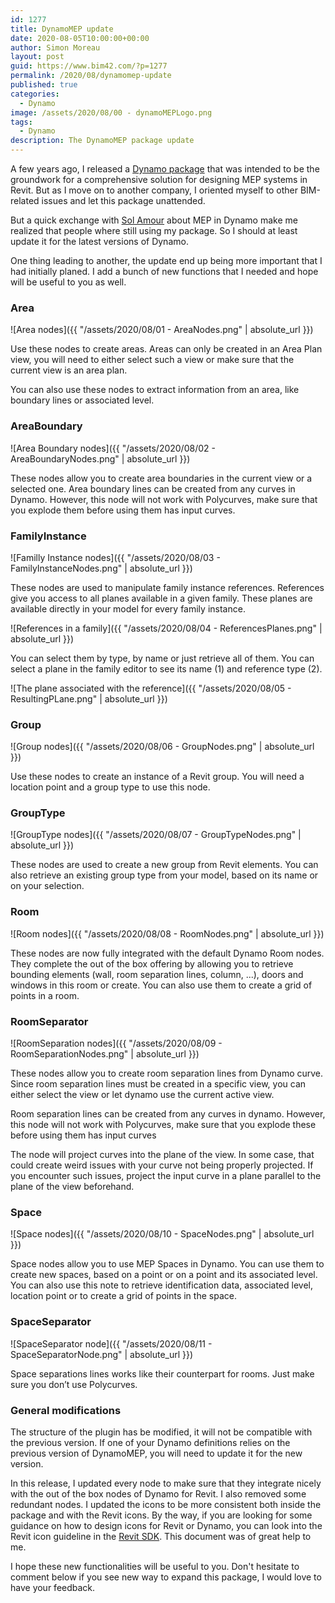 ```yaml
---
id: 1277
title: DynamoMEP update
date: 2020-08-05T10:00:00+00:00
author: Simon Moreau
layout: post
guid: https://www.bim42.com/?p=1277
permalink: /2020/08/dynamomep-update
published: true
categories:
  - Dynamo
image: /assets/2020/08/00 - dynamoMEPLogo.png
tags:
  - Dynamo
description: The DynamoMEP package update
---
```


A few years ago, I released a [Dynamo package](https://www.bim42.com/2015/10/mep-design-and-dynamo/) that was intended to be the groundwork for a comprehensive solution for designing MEP systems in Revit. But as I move on to another company, I oriented myself to other BIM-related issues and let this package unattended.

But a quick exchange with [Sol Amour](https://twitter.com/solamour) about MEP in Dynamo make me realized that people where still using my package. So I should at least update it for the latest versions of Dynamo.

One thing leading to another, the update end up being more important that I had initially planed. I add a bunch of new functions that I needed and hope will be useful to you as well.

### Area

![Area nodes]({{ "/assets/2020/08/01 - AreaNodes.png" | absolute_url }})

Use these nodes to create areas. Areas can only be created in an Area Plan view, you will need to either select such a view or make sure that the current view is an area plan.

You can also use these nodes to extract information from an area, like boundary lines or associated level.

### AreaBoundary

![Area Boundary nodes]({{ "/assets/2020/08/02 - AreaBoundaryNodes.png" | absolute_url }})

These nodes allow you to create area boundaries in the current view or a selected one. Area boundary lines can be created from any curves in Dynamo. However, this node will not work with Polycurves, make sure that you explode them before using them has input curves.

### FamilyInstance

![Familly Instance nodes]({{ "/assets/2020/08/03 - FamilyInstanceNodes.png" | absolute_url }})

These nodes are used to manipulate family instance references. References give you access to all planes available in a given family. These planes are available directly in your model for every family instance.

![References in a family]({{ "/assets/2020/08/04 - ReferencesPlanes.png" | absolute_url }})

You can select them by type, by name or just retrieve all of them. You can select a plane in the family editor to see its name (1) and reference type (2).

![The plane associated with the reference]({{ "/assets/2020/08/05 - ResultingPLane.png" | absolute_url }})

### Group

![Group nodes]({{ "/assets/2020/08/06 - GroupNodes.png" | absolute_url }})

Use these nodes to create an instance of a Revit group. You will need a location point and a group type to use this node.

### GroupType

![GroupType nodes]({{ "/assets/2020/08/07 - GroupTypeNodes.png" | absolute_url }})

These nodes are used to create a new group from Revit elements. You can also retrieve an existing group type from your model, based on its name or on your selection.

### Room

![Room nodes]({{ "/assets/2020/08/08 - RoomNodes.png" | absolute_url }})

These nodes are now fully integrated with the default Dynamo Room nodes. They complete the out of the box offering by allowing you to retrieve bounding elements (wall, room separation lines, column, ...), doors and windows in this room or create. You can also use them to create a grid of points in a room.

### RoomSeparator

![RoomSeparation nodes]({{ "/assets/2020/08/09 - RoomSeparationNodes.png" | absolute_url }})

These nodes allow you to create room separation lines from Dynamo curve. Since room separation lines must be created in a specific view, you can either select the view or let dynamo use the current active view.

Room separation lines can be created from any curves in dynamo. However, this node will not work with Polycurves, make sure that you explode these before using them has input curves

The node will project curves into the plane of the view. In some case, that could create weird issues with your curve not being properly projected. If you encounter such issues, project the input curve in a plane parallel to the plane of the view beforehand.

### Space

![Space nodes]({{ "/assets/2020/08/10 - SpaceNodes.png" | absolute_url }})

Space nodes allow you to use MEP Spaces in Dynamo. You can use them to create new spaces, based on a point or on a point and its associated level. You can also use this note to retrieve identification data, associated level, location point or to create a grid of points in the space.

### SpaceSeparator

![SpaceSeparator node]({{ "/assets/2020/08/11 - SpaceSeparatorNode.png" | absolute_url }})

Space separations lines works like their counterpart for rooms. Just make sure you don’t use Polycurves.

### General modifications

The structure of the plugin has be modified, it will not be compatible with the previous version. If one of your Dynamo definitions relies on the previous version of DynamoMEP, you will need to update it for the new version.

In this release, I updated every node to make sure that they integrate nicely with the out of the box nodes of Dynamo for Revit. I also removed some redundant nodes. I updated the icons to be more consistent both inside the package and with the Revit icons. By the way, if you are looking for some guidance on how to design icons for Revit or Dynamo, you can look into the Revit icon guideline in the [Revit SDK](https://www.autodesk.com/developer-network/platform-technologies/revit). This document was of great help to me.

I hope these new functionalities will be useful to you. Don't hesitate to comment below if you see new way to expand this package, I would love to have your feedback.
